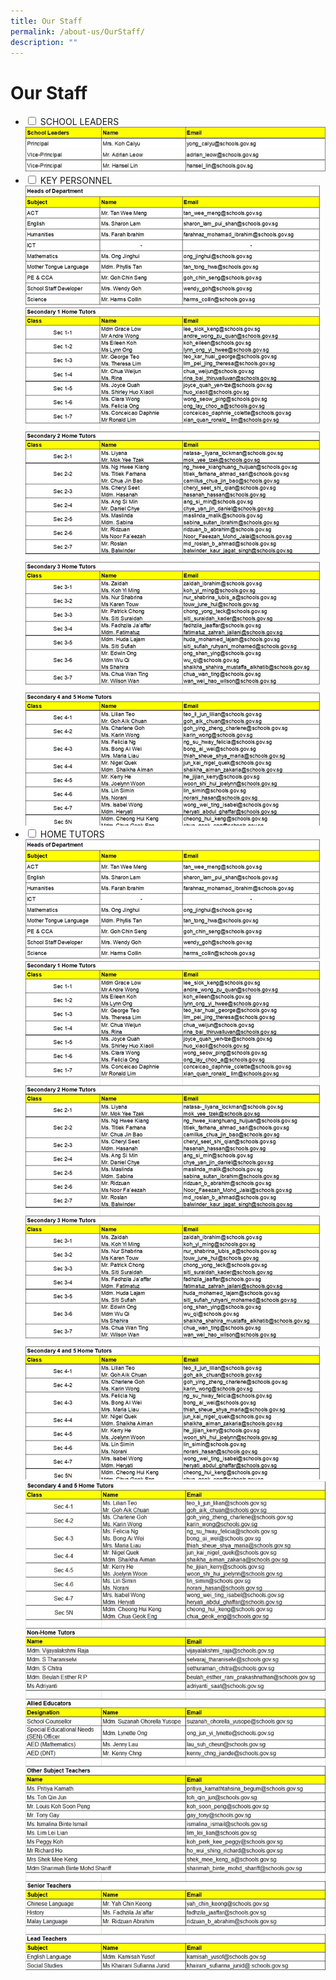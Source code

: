 ```yaml
---
title: Our Staff
permalink: /about-us/OurStaff/
description: ""
---
```

<h1>Our Staff</h1>
<ul class="jekyllcodex_accordion">
	<li>
		<input type="checkbox" id="accordion1">
		<label for="accordion1">SCHOOL LEADERS</label>
		<div>
			<img src="/images/Our Staff/SLs.jpg">
			</div>
			</li>
		<li>
			<input type="checkbox" id="accordion2" class="hidecontent">
			<label for="accordion2">KEY PERSONNEL</label>
			<div>
				<img src="/images/Our Staff/Heads.jpg">
				</div>
		</li>
		<li>
			<input type="checkbox" id="accordion3">
			<label for="accordion3">HOME TUTORS</label>
			<div>
				<img src="/images/Our Staff/HTs.jpg">
				<br>
				<img src="/images/Our Staff/HTs2.jpg">
				</div>
				</li>
	
</ul>